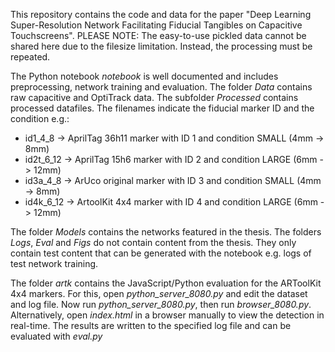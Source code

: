 This repository contains the code and data for the paper "Deep Learning Super-Resolution Network Facilitating Fiducial Tangibles on Capacitive Touchscreens".
PLEASE NOTE: The easy-to-use pickled data cannot be shared here due to the filesize limitation. Instead, the processing must be repeated.

The Python notebook *notebook* is well documented and includes preprocessing, network training and evaluation.
The folder *Data* contains raw capacitive and OptiTrack data. The subfolder *Processed* contains processed datafiles. The filenames indicate the fiducial marker ID and the condition e.g.:

*   id1_4_8 -> AprilTag 36h11 marker with ID 1 and condition SMALL (4mm -> 8mm)
*   id2t_6_12 -> AprilTag 15h6 marker with ID 2 and condition LARGE (6mm -> 12mm)
*   id3a_4_8 -> ArUco original marker with ID 3 and condition SMALL (4mm -> 8mm)
*   id4k_6_12 -> ArtoolKit 4x4 marker with ID 4 and condition LARGE (6mm -> 12mm)

The folder *Models* contains the networks featured in the thesis.
The folders *Logs*, *Eval* and *Figs* do not contain content from the thesis.
They only contain test content that can be generated with the notebook e.g. logs of test network training.

The folder *artk* contains the JavaScript/Python evaluation for the ARToolKit 4x4 markers.
For this, open *python_server_8080.py* and edit the dataset and log file.
Now run *python_server_8080.py*, then run *browser_8080.py*. 
Alternatively, open *index.html* in a browser manually to view the detection in real-time.
The results are written to the specified log file and can be evaluated with *eval.py*
